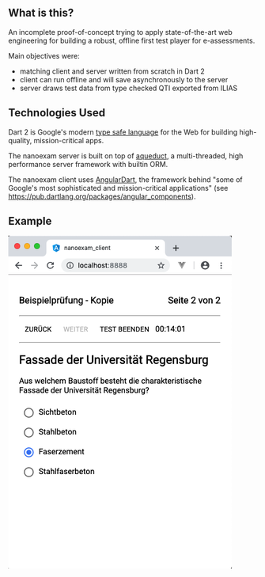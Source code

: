 ## What is this?

An incomplete proof-of-concept trying to apply state-of-the-art web engineering for
building a robust, offline first test player for e-assessments.

Main objectives were:

* matching client and server written from scratch in Dart 2
* client can run offline and will save asynchronously to the server
* server draws test data from type checked QTI exported from ILIAS

## Technologies Used

Dart 2 is Google's modern <a href="https://www.dartlang.org/guides/language/sound-dart">type safe language</a>
for the Web for building high-quality, mission-critical apps.

The nanoexam server is built on top of <a href="https://aqueduct.io/">aqueduct</a>,
a multi-threaded, high performance server framework with builtin ORM.

The nanoexam client uses <a href="https://webdev.dartlang.org/angular">AngularDart</a>, the
framework behind "some of Google's most sophisticated and mission-critical applications"
(see https://pub.dartlang.org/packages/angular_components).

## Example

![screenshot](/docs/example.png)
